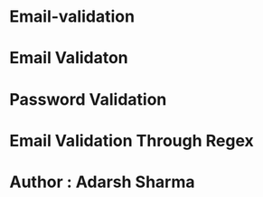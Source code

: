 # Email-validation
# Email Validaton
# Password Validation
# Email Validation Through Regex
# Author : Adarsh Sharma
